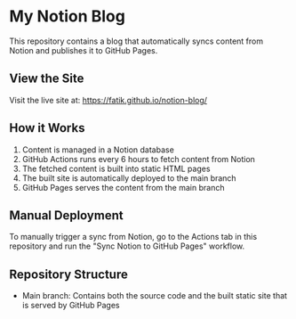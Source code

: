# My Notion Blog

This repository contains a blog that automatically syncs content from Notion and publishes it to GitHub Pages.

## View the Site

Visit the live site at: https://fatik.github.io/notion-blog/

## How it Works

1. Content is managed in a Notion database
2. GitHub Actions runs every 6 hours to fetch content from Notion
3. The fetched content is built into static HTML pages
4. The built site is automatically deployed to the main branch
5. GitHub Pages serves the content from the main branch

## Manual Deployment

To manually trigger a sync from Notion, go to the Actions tab in this repository and run the "Sync Notion to GitHub Pages" workflow.

## Repository Structure

- Main branch: Contains both the source code and the built static site that is served by GitHub Pages
